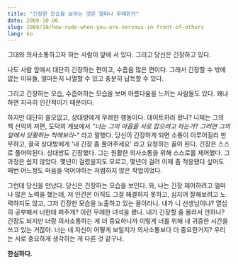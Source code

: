 ```yaml
---
title: "긴장한 모습을 보이는 것은 얼마나 무례한가"
date: 2009-10-06
slug: 2009/10/how-rude-when-you-are-nervous-in-front-of-others
lang: ko
---
```


그대와 의사소통하고자 하는 사람이 앞에 서 있다. 그리고 당신은 긴장하고 있다.

나도 사람 앞에서 대단히 긴장하는 편이고, 수줍음 많은 편이다. 그래서 긴장할 수 밖에 없는 이유들, 얼마든지 나열할 수 있고 충분히 납득할 수 있다.

그리고 긴장하는 모습, 수줍어하는 모습을 보며 아름다움을 느끼는 사람들도 있다. 왜냐하면 지극히 인간적이기 때문이다.

하지만 대단히 쓸모없고, 상대방에게 무례한 행동이다. 데이트하러 왔나? 니체는 그의 책 선악의 저편, 도덕의 계보에서 *"너는 그의 마음을 사로 잡으려고 하는가? 그러면 그의 앞에서 당황하는 척해보라-"* 라고 말했다. 당신이 긴장하게 되면 소통이 이루어질리 만무하고, 결국 상대방에게 '내 긴장 좀 풀어주세요' 라고 요청하는 꼴이 된다. 긴장은 스스로 풀어야된다. 상대방도 긴장했다. 그는 원활한 의사소통을 위해 스스로를 제어했다. 그 과정은 쉽지 않았다. 몇년이 걸렸을지도 모르고, 몇년이 걸려 이제 좀 적응됐다 싶어도 매번 어느정도 마음을 먹어야하는 저렴하지 않은 작업이었다.

그런데 당신을 만났다. 당신은 긴장하는 모습을 보인다. 와, 나는 긴장 제어하려고 얼마나 많은 노력을 했는데, 저 인간은 아직도 그걸 해결하지 못하고, 심지어 잘해보려고 노력하지도 않고, 그저 긴장한 모습을 노출하고 있는 꼴이라니. 내가 니 선생님이냐? 열심히 공부해서 너한테 퍼주게? 이런 무례한 녀석을 봤나. 내가 긴장할 줄 몰라서 안하나? 긴장도 되지만 너랑 의사소통하는 게 더 중요하니까 이렇게 너를 위해 내 귀중한 시간을 쓰고 있는 거잖아. 너는 네 자신이 어떻게 보일지가 의사소통보다 더 중요한거지? 우리는 서로 중요하게 생각하는 게 다른 것 같구나.

**한심하다.**
